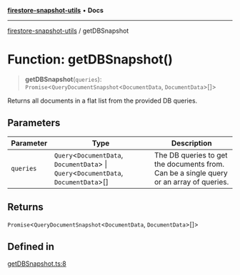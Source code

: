 [**firestore-snapshot-utils**](../README.md) • **Docs**

---

[firestore-snapshot-utils](../README.md) / getDBSnapshot

# Function: getDBSnapshot()

> **getDBSnapshot**(`queries`): `Promise`\<`QueryDocumentSnapshot`\<`DocumentData`, `DocumentData`\>[]\>

Returns all documents in a flat list from the provided DB queries.

## Parameters

| Parameter | Type                                                                                     | Description                                                                             |
| --------- | ---------------------------------------------------------------------------------------- | --------------------------------------------------------------------------------------- |
| `queries` | `Query`\<`DocumentData`, `DocumentData`\> \| `Query`\<`DocumentData`, `DocumentData`\>[] | The DB queries to get the documents from. Can be a single query or an array of queries. |

## Returns

`Promise`\<`QueryDocumentSnapshot`\<`DocumentData`, `DocumentData`\>[]\>

## Defined in

[getDBSnapshot.ts:8](https://github.com/ericvera/firestore-snapshot-utils/blob/main/src/getDBSnapshot.ts#L8)
